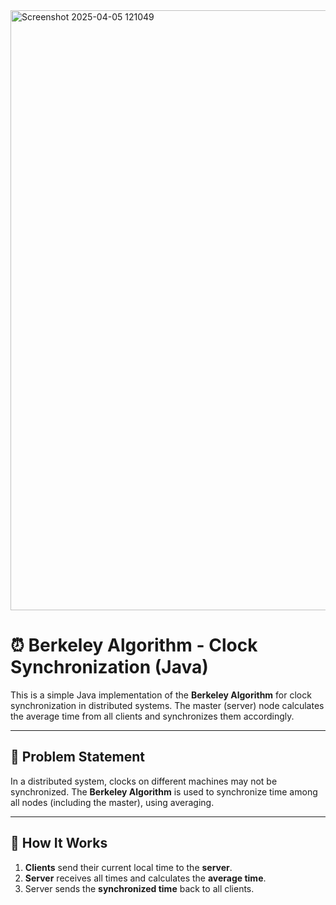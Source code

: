 <img width="960" alt="Screenshot 2025-04-05 121049" src="https://github.com/user-attachments/assets/19775e19-235c-4f9d-9eb8-80016f9e531a" />

# ⏰ Berkeley Algorithm - Clock Synchronization (Java)

This is a simple Java implementation of the **Berkeley Algorithm** for clock synchronization in distributed systems. The master (server) node calculates the average time from all clients and synchronizes them accordingly.

---

## 📌 Problem Statement

In a distributed system, clocks on different machines may not be synchronized. The **Berkeley Algorithm** is used to synchronize time among all nodes (including the master), using averaging.

---

## 🧠 How It Works

1. **Clients** send their current local time to the **server**.
2. **Server** receives all times and calculates the **average time**.
3. Server sends the **synchronized time** back to all clients.
